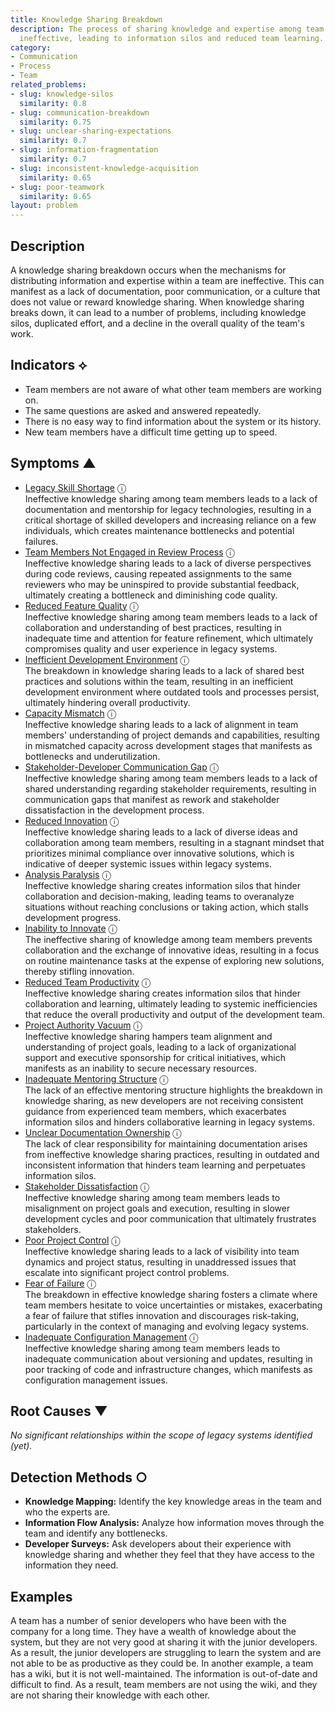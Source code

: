 ```yaml
---
title: Knowledge Sharing Breakdown
description: The process of sharing knowledge and expertise among team members is
  ineffective, leading to information silos and reduced team learning.
category:
- Communication
- Process
- Team
related_problems:
- slug: knowledge-silos
  similarity: 0.8
- slug: communication-breakdown
  similarity: 0.75
- slug: unclear-sharing-expectations
  similarity: 0.7
- slug: information-fragmentation
  similarity: 0.7
- slug: inconsistent-knowledge-acquisition
  similarity: 0.65
- slug: poor-teamwork
  similarity: 0.65
layout: problem
---
```


## Description
A knowledge sharing breakdown occurs when the mechanisms for distributing information and expertise within a team are ineffective. This can manifest as a lack of documentation, poor communication, or a culture that does not value or reward knowledge sharing. When knowledge sharing breaks down, it can lead to a number of problems, including knowledge silos, duplicated effort, and a decline in the overall quality of the team's work.


## Indicators ⟡
- Team members are not aware of what other team members are working on.
- The same questions are asked and answered repeatedly.
- There is no easy way to find information about the system or its history.
- New team members have a difficult time getting up to speed.


## Symptoms ▲

- [Legacy Skill Shortage](legacy-skill-shortage.md) <span class="info-tooltip" title="Confidence: 0.567, Strength: 0.843">ⓘ</span>
<br/>  Ineffective knowledge sharing among team members leads to a lack of documentation and mentorship for legacy technologies, resulting in a critical shortage of skilled developers and increasing reliance on a few individuals, which creates maintenance bottlenecks and potential failures.
- [Team Members Not Engaged in Review Process](team-members-not-engaged-in-review-process.md) <span class="info-tooltip" title="Confidence: 0.479, Strength: 0.852">ⓘ</span>
<br/>  Ineffective knowledge sharing leads to a lack of diverse perspectives during code reviews, causing repeated assignments to the same reviewers who may be uninspired to provide substantial feedback, ultimately creating a bottleneck and diminishing code quality.
- [Reduced Feature Quality](reduced-feature-quality.md) <span class="info-tooltip" title="Confidence: 0.443, Strength: 0.905">ⓘ</span>
<br/>  Ineffective knowledge sharing among team members leads to a lack of collaboration and understanding of best practices, resulting in inadequate time and attention for feature refinement, which ultimately compromises quality and user experience in legacy systems.
- [Inefficient Development Environment](inefficient-development-environment.md) <span class="info-tooltip" title="Confidence: 0.439, Strength: 0.827">ⓘ</span>
<br/>  The breakdown in knowledge sharing leads to a lack of shared best practices and solutions within the team, resulting in an inefficient development environment where outdated tools and processes persist, ultimately hindering overall productivity.
- [Capacity Mismatch](capacity-mismatch.md) <span class="info-tooltip" title="Confidence: 0.401, Strength: 0.831">ⓘ</span>
<br/>  Ineffective knowledge sharing leads to a lack of alignment in team members' understanding of project demands and capabilities, resulting in mismatched capacity across development stages that manifests as bottlenecks and underutilization.
- [Stakeholder-Developer Communication Gap](stakeholder-developer-communication-gap.md) <span class="info-tooltip" title="Confidence: 0.393, Strength: 0.811">ⓘ</span>
<br/>  Ineffective knowledge sharing among team members leads to a lack of shared understanding regarding stakeholder requirements, resulting in communication gaps that manifest as rework and stakeholder dissatisfaction in the development process.
- [Reduced Innovation](reduced-innovation.md) <span class="info-tooltip" title="Confidence: 0.379, Strength: 0.898">ⓘ</span>
<br/>  Ineffective knowledge sharing leads to a lack of diverse ideas and collaboration among team members, resulting in a stagnant mindset that prioritizes minimal compliance over innovative solutions, which is indicative of deeper systemic issues within legacy systems.
- [Analysis Paralysis](analysis-paralysis.md) <span class="info-tooltip" title="Confidence: 0.366, Strength: 0.828">ⓘ</span>
<br/>  Ineffective knowledge sharing creates information silos that hinder collaboration and decision-making, leading teams to overanalyze situations without reaching conclusions or taking action, which stalls development progress.
- [Inability to Innovate](inability-to-innovate.md) <span class="info-tooltip" title="Confidence: 0.366, Strength: 0.873">ⓘ</span>
<br/>  The ineffective sharing of knowledge among team members prevents collaboration and the exchange of innovative ideas, resulting in a focus on routine maintenance tasks at the expense of exploring new solutions, thereby stifling innovation.
- [Reduced Team Productivity](reduced-team-productivity.md) <span class="info-tooltip" title="Confidence: 0.363, Strength: 0.950">ⓘ</span>
<br/>  Ineffective knowledge sharing creates information silos that hinder collaboration and learning, ultimately leading to systemic inefficiencies that reduce the overall productivity and output of the development team.
- [Project Authority Vacuum](project-authority-vacuum.md) <span class="info-tooltip" title="Confidence: 0.355, Strength: 0.787">ⓘ</span>
<br/>  Ineffective knowledge sharing hampers team alignment and understanding of project goals, leading to a lack of organizational support and executive sponsorship for critical initiatives, which manifests as an inability to secure necessary resources.
- [Inadequate Mentoring Structure](inadequate-mentoring-structure.md) <span class="info-tooltip" title="Confidence: 0.340, Strength: 0.840">ⓘ</span>
<br/>  The lack of an effective mentoring structure highlights the breakdown in knowledge sharing, as new developers are not receiving consistent guidance from experienced team members, which exacerbates information silos and hinders collaborative learning in legacy systems.
- [Unclear Documentation Ownership](unclear-documentation-ownership.md) <span class="info-tooltip" title="Confidence: 0.332, Strength: 0.779">ⓘ</span>
<br/>  The lack of clear responsibility for maintaining documentation arises from ineffective knowledge sharing practices, resulting in outdated and inconsistent information that hinders team learning and perpetuates information silos.
- [Stakeholder Dissatisfaction](stakeholder-dissatisfaction.md) <span class="info-tooltip" title="Confidence: 0.331, Strength: 0.833">ⓘ</span>
<br/>  Ineffective knowledge sharing among team members leads to misalignment on project goals and execution, resulting in slower development cycles and poor communication that ultimately frustrates stakeholders.
- [Poor Project Control](poor-project-control.md) <span class="info-tooltip" title="Confidence: 0.328, Strength: 0.843">ⓘ</span>
<br/>  Ineffective knowledge sharing leads to a lack of visibility into team dynamics and project status, resulting in unaddressed issues that escalate into significant project control problems.
- [Fear of Failure](fear-of-failure.md) <span class="info-tooltip" title="Confidence: 0.324, Strength: 0.837">ⓘ</span>
<br/>  The breakdown in effective knowledge sharing fosters a climate where team members hesitate to voice uncertainties or mistakes, exacerbating a fear of failure that stifles innovation and discourages risk-taking, particularly in the context of managing and evolving legacy systems.
- [Inadequate Configuration Management](inadequate-configuration-management.md) <span class="info-tooltip" title="Confidence: 0.324, Strength: 0.868">ⓘ</span>
<br/>  Ineffective knowledge sharing among team members leads to inadequate communication about versioning and updates, resulting in poor tracking of code and infrastructure changes, which manifests as configuration management issues.

## Root Causes ▼

*No significant relationships within the scope of legacy systems identified (yet).*

## Detection Methods ○
- **Knowledge Mapping:** Identify the key knowledge areas in the team and who the experts are.
- **Information Flow Analysis:** Analyze how information moves through the team and identify any bottlenecks.
- **Developer Surveys:** Ask developers about their experience with knowledge sharing and whether they feel that they have access to the information they need.


## Examples
A team has a number of senior developers who have been with the company for a long time. They have a wealth of knowledge about the system, but they are not very good at sharing it with the junior developers. As a result, the junior developers are struggling to learn the system and are not able to be as productive as they could be. In another example, a team has a wiki, but it is not well-maintained. The information is out-of-date and difficult to find. As a result, team members are not using the wiki, and they are not sharing their knowledge with each other.
